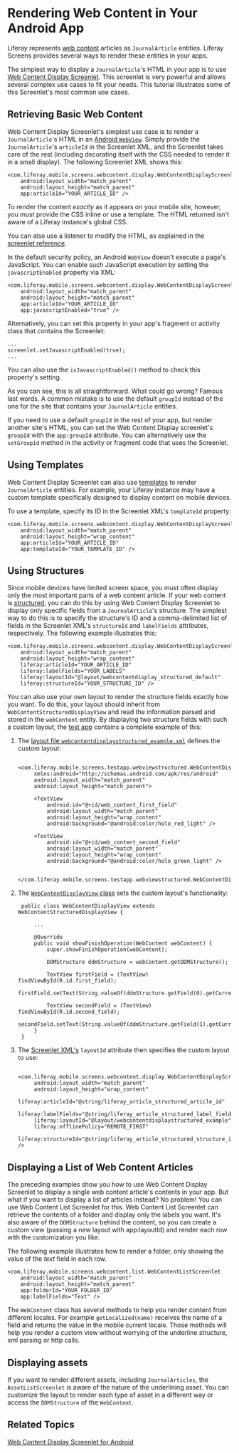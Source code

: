 # Rendering Web Content in Your Android App

Liferay represents 
[web content](/discover/portal/-/knowledge_base/6-2/web-content-management) 
articles as `JournalArticle` entities. Liferay Screens provides several ways to 
render these entities in your apps. 

The simplest way to display a `JournalArticle`'s HTML in your app is to use 
[Web Content Display Screenlet](/develop/reference/-/knowledge_base/6-2/webcontentdisplayscreenlet-for-android). 
This screenlet is very powerful and allows several complex use cases to fit your 
needs. This tutorial illustrates some of this Screenlet's most common use cases. 

## Retrieving Basic Web Content

Web Content Display Screenlet's simplest use case is to render a 
`JournalArticle`'s HTML in an 
[Android `WebView`](http://developer.android.com/guide/webapps/webview.html). 
Simply provide the `JournalArticle`'s `articleId` in the Screenlet XML, and the 
Screenlet takes care of the rest (including decorating itself with the CSS 
needed to render it in a small display). The following Screenlet XML shows this: 

    <com.liferay.mobile.screens.webcontent.display.WebContentDisplayScreenlet
        android:layout_width="match_parent"
        android:layout_height="match_parent"
        app:articleId="YOUR_ARTICLE_ID" />

To render the content *exactly* as it appears on your mobile site, however, you 
must provide the CSS inline or use a template. The HTML returned isn't aware of 
a Liferay instance's global CSS. 

You can also use a listener to modify the HTML, as explained in the 
[screenlet reference](/develop/reference/-/knowledge_base/6-2/webcontentdisplayscreenlet-for-android).

In the default security policy, an Android `WebView` doesn't execute a page's 
JavaScript. You can enable such JavaScript execution by setting the 
`javascriptEnabled` property via XML:

    <com.liferay.mobile.screens.webcontent.display.WebContentDisplayScreenlet
        android:layout_width="match_parent"
        android:layout_height="match_parent"
        app:articleId="YOUR_ARTICLE_ID"
        app:javascriptEnabled="true" />

Alternatively, you can set this property in your app's fragment or activity 
class that contains the Screenlet: 

    ...
    screenlet.setJavascriptEnabled(true);
    ...

You can also use the `isJavascriptEnabled()` method to check this property's 
setting. 

As you can see, this is all straightforward. What could go wrong? Famous last 
words. A common mistake is to use the default `groupId` instead of the one for 
the site that contains your `JournalArticle` entities. 

If you need to use a default `groupId` in the rest of your app, but render 
another site's HTML, you can set the Web Content Display screenlet's `groupId` 
with the `app:groupId` attribute. You can alternatively use the `setGroupId` 
method in the activity or fragment code that uses the Screenlet. 

## Using Templates

Web Content Display Screenlet can also use 
[templates](/discover/portal/-/knowledge_base/6-2/advanced-content-with-structures-and-templates) 
to render `JournalArticle` entities. For example, your Liferay instance may have 
a custom template specifically designed to display content on mobile devices. 

To use a template, specify its ID in the Screenlet XML's `templateId` property:

    <com.liferay.mobile.screens.webcontent.display.WebContentDisplayScreenlet
        android:layout_width="match_parent"
        android:layout_height="wrap_content"
        app:articleId="YOUR_ARTICLE_ID"
        app:templateId="YOUR_TEMPLATE_ID" />

## Using Structures
<!-- 
The code in this section is in the following test-app layout file:

https://github.com/liferay/liferay-screens/blob/develop/android/samples/test-app/src/main/res/layout/web_content_display_structured.xml
* change link to master branch instead of develop for publication
-->

<!-- 
question: What's the purpose of using a structure in Web Content Display 
Screenlet? Structures are for creating web content, not displaying it. Web 
Content Display Screenlet only displays web content. 
-->

Since mobile devices have limited screen space, you must often display only the 
most important parts of a web content article. If your web content is 
[structured](/discover/portal/-/knowledge_base/6-2/advanced-content-with-structures-and-templates#using-structures), 
you can do this by using Web Content Display Screenlet to display only specific 
fields from a `JournalArticle`'s structure. The simplest way to do this is to 
specify the structure's ID and a comma-delimited list of fields in the Screenlet 
XML's `structureId` and `labelFields` attributes, respectively. The following 
example illustrates this: 

    <com.liferay.mobile.screens.webcontent.display.WebContentDisplayScreenlet
        android:layout_width="match_parent"
        android:layout_height="wrap_content"
        liferay:articleId="YOUR_ARTICLE_ID"
        liferay:labelFields="YOUR_LABELS"
        liferay:layoutId="@layout/webcontentdisplay_structured_default"
        liferay:structureId="YOUR_STRUCTURE_ID" />

<!-- Changed WebContentDisplayView to WebContentStructuredDisplayView in 2nd sentence -->
You can also use your own layout to render the structure fields exactly how you 
want. To do this, your layout should inherit from 
`WebContentStructuredDisplayView` and read the information parsed and stored in 
the `webContent` entity. By displaying two structure fields with such a custom 
layout, the 
[test app](https://github.com/liferay/liferay-screens/tree/develop/android/samples/test-app) 
contains a complete example of this:

1. The 
   [layout file `webcontentdisplaystructured_example.xml`](https://github.com/liferay/liferay-screens/blob/develop/android/samples/test-app/src/main/res/layout/webcontentdisplaystructured_example.xml) 
   defines the custom layout: 

        <com.liferay.mobile.screens.testapp.webviewstructured.WebContentDisplayView 
            xmlns:android="http://schemas.android.com/apk/res/android"
            android:layout_width="match_parent"
            android:layout_height="match_parent">

            <TextView
                android:id="@+id/web_content_first_field"
                android:layout_width="match_parent"
                android:layout_height="wrap_content"
                android:background="@android:color/holo_red_light" />

            <TextView
                android:id="@+id/web_content_second_field"
                android:layout_width="match_parent"
                android:layout_height="wrap_content"
                android:background="@android:color/holo_green_light" />

        </com.liferay.mobile.screens.testapp.webviewstructured.WebContentDisplayView>

2. The 
   [`WebContentDisplayView` class](https://github.com/liferay/liferay-screens/blob/develop/android/samples/test-app/src/main/java/com/liferay/mobile/screens/testapp/webviewstructured/WebContentDisplayView.java) 
   sets the custom layout's functionality: 

        public class WebContentDisplayView extends WebContentStructuredDisplayView {

            ...

            @Override
            public void showFinishOperation(WebContent webContent) {
                super.showFinishOperation(webContent);

                DDMStructure ddmStructure = webContent.getDDMStructure();

                TextView firstField = (TextView) findViewById(R.id.first_field);
                firstField.setText(String.valueOf(ddmStructure.getField(0).getCurrentValue()));

                TextView secondField = (TextView) findViewById(R.id.second_field);
                secondField.setText(String.valueOf(ddmStructure.getField(1).getCurrentValue()));
            }
        }

3. The 
   [Screenlet XML's](https://github.com/liferay/liferay-screens/blob/develop/android/samples/test-app/src/main/res/layout/web_content_display_structured.xml) 
   `layoutId` attribute then specifies the custom layout to use: 

        <com.liferay.mobile.screens.webcontent.display.WebContentDisplayScreenlet
            android:layout_width="match_parent"
            android:layout_height="wrap_content"
            liferay:articleId="@string/liferay_article_structured_article_id"
            liferay:labelFields="@string/liferay_article_structured_label_fields_first_field"
            liferay:layoutId="@layout/webcontentdisplaystructured_example"
            liferay:offlinePolicy="REMOTE_FIRST"
            liferay:structureId="@string/liferay_article_structured_structure_id" />

## Displaying a List of Web Content Articles

<!-- 
This code is in the following test-app layout file:

https://github.com/liferay/liferay-screens/blob/develop/android/samples/test-app/src/main/res/layout/web_content_display_list.xml
* change link to master branch instead of develop for publication
-->

The preceding examples show you how to use Web Content Display Screenlet to 
display a single web content article's contents in your app. But what if you 
want to display a list of articles instead? No problem! You can use Web Content 
List Screenlet for this. Web Content List Screenlet can retrieve the contents of 
a folder and display only the labels you want. It's also aware of the 
`DDMStructure` behind the content, so you can create a custom view (passing a 
new layout with app:layoutId) and render each row with the customization you 
like.

The following example illustrates how to render a folder, only showing the value 
of the *text* field in each row.

	<com.liferay.mobile.screens.webcontent.list.WebContentListScreenlet
		android:layout_width="match_parent"
		android:layout_height="match_parent"
		app:folderId="YOUR_FOLDER_ID"
		app:labelFields="Text" />

The `WebContent` class has several methods to help you render content from 
different locales. For example `getLocalized(name)` receives the name of a field 
and returns the value in the mobile current locale. Those methods will help you 
render a custom view without worrying of the underline structure, xml parsing or 
http calls.

## Displaying assets

If you want to render different assets, including `JournalArticles`, the 
`AssetListScreenlet` is aware of the nature of the underlining asset. You can 
customize the layout to render each type of asset in a different way or access 
the `DDMStructure` of the `WebContent`.

## Related Topics [](id=related-topics)

[Web Content Display Screenlet for Android](/develop/reference/-/knowledge_base/6-2/webcontentdisplayscreenlet-for-android)